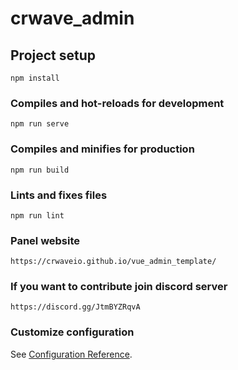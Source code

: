 # crwave_admin

## Project setup
```
npm install
```

### Compiles and hot-reloads for development
```
npm run serve
```

### Compiles and minifies for production
```
npm run build
```

### Lints and fixes files
```
npm run lint
```
### Panel website
```
https://crwaveio.github.io/vue_admin_template/
```
### If you want to contribute join discord server
```
https://discord.gg/JtmBYZRqvA
```

### Customize configuration
See [Configuration Reference](https://cli.vuejs.org/config/).

